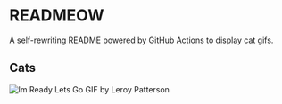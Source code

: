 # READMEOW

A self-rewriting README powered by GitHub Actions to display cat gifs.

## Cats

![Im Ready Lets Go GIF by Leroy Patterson](https://media0.giphy.com/media/CjmvTCZf2U3p09Cn0h/200.gif?cid=9acd02dar6wf1vwd3kl5dlu4bgmoztgoh1xumcd0r8wlle6m&ep=v1_gifs_search&rid=200.gif&ct=g)
